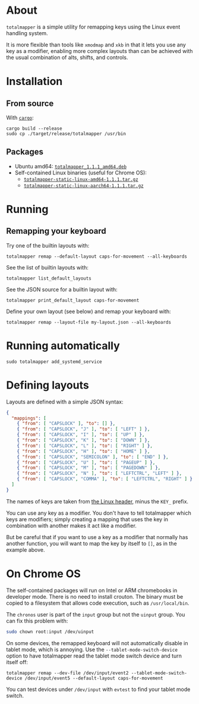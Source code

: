 
# About

`totalmapper` is a simple utility for remapping keys using the Linux event handling system.

It is more flexible than tools like `xmodmap` and `xkb` in that it lets you use any key as a modifier, enabling more complex layouts than can be achieved with the usual combination of alts, shifts, and controls.

# Installation

## From source

With [`cargo`](https://doc.rust-lang.org/cargo/):

    cargo build --release
    sudo cp ./target/release/totalmapper /usr/bin

## Packages

* Ubuntu amd64: [`totalmapper_1.1.1_amd64.deb`](https://github.com/ellbur/totalmapper/releases/download/v1.1.1/totalmapper_1.1.1_amd64.deb)
* Self-contained Linux binaries (useful for Chrome OS):
    * [`totalmapper-static-linux-amd64-1.1.1.tar.gz`](https://github.com/ellbur/totalmapper/releases/download/v1.1.1/totalmapper-static-linux-amd64-1.1.1.tar.gz)
    * [`totalmapper-static-linux-aarch64-1.1.1.tar.gz`](https://github.com/ellbur/totalmapper/releases/download/v1.1.1/totalmapper-static-linux-aarch64-1.1.1.tar.gz)

# Running

## Remapping your keyboard

Try one of the builtin layouts with:

    totalmapper remap --default-layout caps-for-movement --all-keyboards

See the list of builtin layouts with:

    totalmapper list_default_layouts

See the JSON source for a builtin layout with:

    totalmapper print_default_layout caps-for-movement

Define your own layout (see below) and remap your keyboard with:

    totalmapper remap --layout-file my-layout.json --all-keyboards

# Running automatically

    sudo totalmapper add_systemd_service

# Defining layouts

Layouts are defined with a simple JSON syntax:

```json
{
  "mappings": [
    { "from": [ "CAPSLOCK" ], "to": [] },
    { "from": [ "CAPSLOCK", "J" ], "to": [ "LEFT" ] },
    { "from": [ "CAPSLOCK", "I" ], "to": [ "UP" ] },
    { "from": [ "CAPSLOCK", "K" ], "to": [ "DOWN" ] },
    { "from": [ "CAPSLOCK", "L" ], "to": [ "RIGHT" ] },
    { "from": [ "CAPSLOCK", "H" ], "to": [ "HOME" ] },
    { "from": [ "CAPSLOCK", "SEMICOLON" ], "to": [ "END" ] },
    { "from": [ "CAPSLOCK", "U" ], "to": [ "PAGEUP" ] },
    { "from": [ "CAPSLOCK", "M" ], "to": [ "PAGEDOWN" ] },
    { "from": [ "CAPSLOCK", "N" ], "to": [ "LEFTCTRL", "LEFT" ] },
    { "from": [ "CAPSLOCK", "COMMA" ], "to": [ "LEFTCTRL", "RIGHT" ] }
  ]
}
```

The names of keys are taken from [the Linux header](https://github.com/torvalds/linux/blob/master/include/uapi/linux/input-event-codes.h), minus the `KEY_` prefix.

You can use any key as a modifier. You don't have to tell totalmapper which keys are modifiers; simply creating a mapping that uses the key in combination with another makes it act like a modifier.

But be careful that if you want to use a key as a modifier that normally has another function, you will want to map the key by itself to `[]`, as in the example above.

# On Chrome OS

The self-contained packages will run on Intel or ARM chromebooks in developer mode. There is no need to install crouton. The binary must be copied to a filesystem that allows code execution, such as `/usr/local/bin`.

The `chronos` user is part of the `input` group but not the `uinput` group. You can fix this problem with:

```bash
sudo chown root:input /dev/uinput
```

On some devices, the remapped keyboard will not automatically disable in tablet mode, which is annoying. Use the `--tablet-mode-switch-device` option to have totalmapper read the tablet mode switch device and turn itself off:

    totalmapper remap --dev-file /dev/input/event2 --tablet-mode-switch-device /dev/input/event5 --default-layout caps-for-movement

You can test devices under `/dev/input` with `evtest` to find your tablet mode switch.

